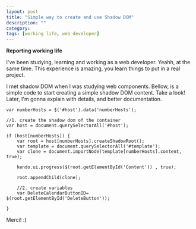 ```yaml
---
layout: post
title: "Simple way to create and use Shadow DOM"
description: ""
category: 
tags: [working life, web developer]
---
```


**Reporting working life**

I've been studying, learning and working as a web developer. Yeahh, at the same time. This experience is amazing, you learn things to put in a real project. 

I met shadow DOM when I was studying web components. Bellow, is a simple code to start creating a simple shadow DOM content. Take a look! Later, I'm gonna explain with details, and better documentation.

    var numberHosts = $('#host').data('numberHosts');
    
    //1. create the shadow dom of the container
    var host = document.querySelectorAll('#host');

    if (host[numberHosts]) {
        var root = host[numberHosts].createShadowRoot();               
        var template = document.querySelectorAll('#template');
        var clone = document.importNode(template[numberHosts].content, true);
    
        kendo.ui.progress($(root.getElementById('Content')) , true);
    
        root.appendChild(clone);
    
        //2. create variables
        var DeleteCalendarButtonID= $(root.getElementById('DeleteButton'));  

    }

Merci! :)